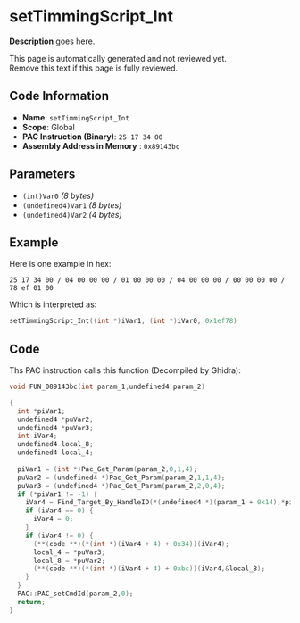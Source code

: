 # setTimmingScript_Int

**Description** goes here.

This page is automatically generated and not reviewed yet.<br>Remove this text if this page is fully reviewed.

## Code Information

- **Name**: `setTimmingScript_Int`
- **Scope**: Global
- **PAC Instruction (Binary)**: `25 17 34 00`
- **Assembly Address in Memory** : `0x89143bc`

## Parameters

- `(int)Var0` *(8 bytes)*
- `(undefined4)Var1` *(8 bytes)*
- `(undefined4)Var2` *(4 bytes)*

## Example

Here is one example in hex:

```25 17 34 00 / 04 00 00 00 / 01 00 00 00 / 04 00 00 00 / 00 00 00 00 / 78 ef 01 00```

Which is interpreted as:

```c
setTimmingScript_Int((int *)iVar1, (int *)iVar0, 0x1ef78)
```

## Code

Ths PAC instruction calls this function (Decompiled by Ghidra):

```c
void FUN_089143bc(int param_1,undefined4 param_2)

{
  int *piVar1;
  undefined4 *puVar2;
  undefined4 *puVar3;
  int iVar4;
  undefined4 local_8;
  undefined4 local_4;
  
  piVar1 = (int *)Pac_Get_Param(param_2,0,1,4);
  puVar2 = (undefined4 *)Pac_Get_Param(param_2,1,1,4);
  puVar3 = (undefined4 *)Pac_Get_Param(param_2,2,0,4);
  if (*piVar1 != -1) {
    iVar4 = Find_Target_By_HandleID(*(undefined4 *)(param_1 + 0x14),*piVar1,1);
    if (iVar4 == 0) {
      iVar4 = 0;
    }
    if (iVar4 != 0) {
      (**(code **)(*(int *)(iVar4 + 4) + 0x34))(iVar4);
      local_4 = *puVar3;
      local_8 = *puVar2;
      (**(code **)(*(int *)(iVar4 + 4) + 0xbc))(iVar4,&local_8);
    }
  }
  PAC::PAC_setCmdId(param_2,0);
  return;
}
```

